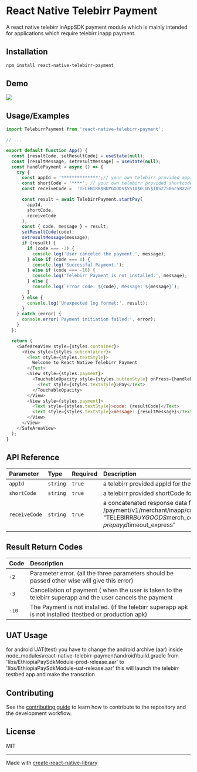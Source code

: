 
# React Native Telebirr Payment

A react native telebirr inAppSDK payment module which is mainly intended for applications which require telebirr inapp payment.

## Installation

```sh
npm install react-native-telebirr-payment
```

## Demo

![](https://media4.giphy.com/media/v1.Y2lkPTc5MGI3NjExbDh6Y2NzZm9wbWxqZzEwejA4b240amR0N2xxN3RzdDVtZjVwOXUzaiZlcD12MV9pbnRlcm5hbF9naWZfYnlfaWQmY3Q9Zw/3CmDaeMwLrUWo06iPq/giphy.gif)

## Usage/Examples


```javascript
import TelebirrPayment from 'react-native-telebirr-payment';

// ...

export default function App() {
  const [resultCode, setResultCode] = useState(null);
  const [resultMessage, setresultMessage] = useState(null);
  const handlePayment = async () => {
    try {
      const appId = '**************';// your own telebirr provided appId
      const shortCode = '****'; // your own telebirr provided shortcode
      const receiveCode =  'TELEBIRR$BUYGOODS$5510$0.05$10527506c5822051eae86ffbeba60036387009$120m'; // the receiveCode is the response you get from /payment/v1/merchant/inapp/createOrder

      const result = await TelebirrPayment.startPay(
        appId,
        shortCode,
        receiveCode
      );
      const { code, message } = result;
      setResultCode(code);
      setresultMessage(message);
      if (result) {
        if (code === -3) {
          console.log('User canceled the payment.', message);
        } else if (code === 0) {
          console.log('Successful Payment.');
        } else if (code === -10) {
          console.log('Telebirr Payment is not installed.', message);
        } else {
          console.log(`Error Code: ${code}, Message: ${message}`);
        }
      } else {
        console.log('Unexpected log format:', result);
      }
    } catch (error) {
      console.error('Payment initiation failed:', error);
    }
  };

  return (
    <SafeAreaView style={styles.container}>
      <View style={styles.subcontainer}>
        <Text style={styles.textStyle}>
          Welcome to React Native Telebirr Payment
        </Text>
        <View style={styles.payment}>
          <TouchableOpacity style={styles.buttonStyle} onPress={handlePayment}>
            <Text style={styles.textStyle}>Pay</Text>
          </TouchableOpacity>
        </View>
        <View style={styles.payment}>
          <Text style={styles.textStyle}>code: {resultCode}</Text>
          <Text style={styles.textStyle}>message: {resultMessage}</Text>
        </View>
      </View>
    </SafeAreaView>
  );
}
```

## API Reference

| Parameter           | Type            | Required | Description                                                                      | Default                     |
| :------------------ | :-------------- | :------- | :------------------------------------------------------------------------------- | :-------------------------- |
| `appId`             | `string`        | `true`   | a telebirr provided appId for the merchant                                       |                             |
| `shortCode`         | `string`        | `true`   | a telebirr provided shortCode for the merchant                                   |                             |
| `receiveCode`       | `string`         | `true`  | a concatenated response data from /payment/v1/merchant/inapp/createOrder, "TELEBIRR$BUYGOODS$merch_code$total_amount $prepay_id$timeout_express"  |                       |

## Result Return Codes

| Code                | Description                                                                      |
| :------------------ | :------------------------------------------------------------------------------- |
| `-2`                | Parameter error. (all the three parameters should be passed other wise will give this error)                 |                             
| `-3`                | Cancellation of payment ( when the user is taken to the telebirr superapp and the user cancels the payment   |                             
| `-10`               | The Payment is not installed. (if the telebirr superapp apk is not installed (testbed or production apk)     |

## UAT Usage

for android UAT(test) you have to change the android archive (aar) inside node_modules\react-native-telebirr-payment\android\build.gradle from
'libs/EthiopiaPaySdkModule-prod-release.aar' to 'libs/EthiopiaPaySdkModule-uat-release.aar'
this will launch the telebirr testbed app and make the transction

## Contributing

See the [contributing guide](CONTRIBUTING.md) to learn how to contribute to the repository and the development workflow.

## License

MIT

---

Made with [create-react-native-library](https://github.com/callstack/react-native-builder-bob)
